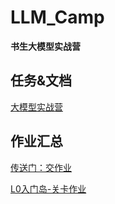 # LLM_Camp

**书生大模型实战营**

## 任务&文档
[大模型实战营](https://github.com/InternLM/Tutorial)

## 作业汇总
[传送门：交作业](https://aicarrier.feishu.cn/share/base/form/shrcnZ4bQ4YmhEtMtnKxZUcf1vd)

[L0入门岛-关卡作业](https://blog.csdn.net/ShawnTheCoder/article/details/141305410)


